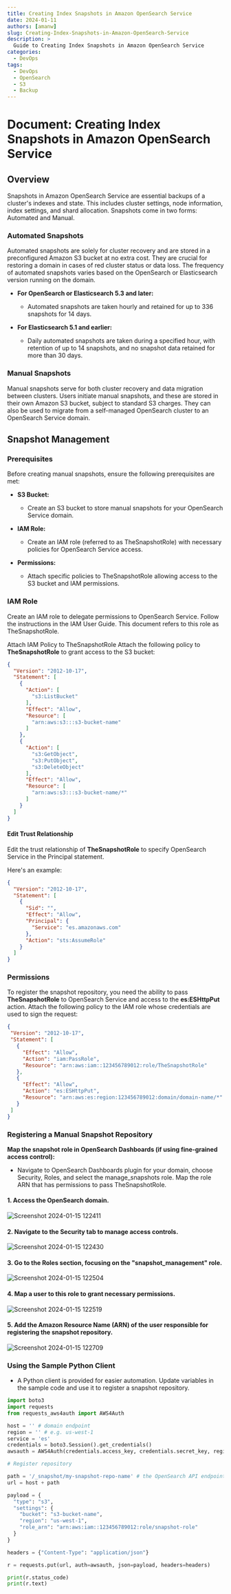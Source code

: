 ```yaml
---
title: Creating Index Snapshots in Amazon OpenSearch Service
date: 2024-01-11
authors: [amanw]
slug: Creating-Index-Snapshots-in-Amazon-OpenSearch-Service
description: >
  Guide to Creating Index Snapshots in Amazon OpenSearch Service
categories:
  - DevOps
tags:
  - DevOps
  - OpenSearch
  - S3
  - Backup
---
```

# Document: Creating Index Snapshots in Amazon OpenSearch Service

## Overview

Snapshots in Amazon OpenSearch Service are essential backups of a cluster's indexes and state. This includes cluster settings, node information, index settings, and shard allocation. Snapshots come in two forms: Automated and Manual.

<!-- more -->

### Automated Snapshots

Automated snapshots are solely for cluster recovery and are stored in a preconfigured Amazon S3 bucket at no extra cost. They are crucial for restoring a domain in cases of red cluster status or data loss. The frequency of automated snapshots varies based on the OpenSearch or Elasticsearch version running on the domain.

- **For OpenSearch or Elasticsearch 5.3 and later:**
  - Automated snapshots are taken hourly and retained for up to 336 snapshots for 14 days.
  
- **For Elasticsearch 5.1 and earlier:**
  - Daily automated snapshots are taken during a specified hour, with retention of up to 14 snapshots, and no snapshot data retained for more than 30 days.

### Manual Snapshots

Manual snapshots serve for both cluster recovery and data migration between clusters. Users initiate manual snapshots, and these are stored in their own Amazon S3 bucket, subject to standard S3 charges. They can also be used to migrate from a self-managed OpenSearch cluster to an OpenSearch Service domain.

## Snapshot Management

### Prerequisites

Before creating manual snapshots, ensure the following prerequisites are met:

- **S3 Bucket:**
  - Create an S3 bucket to store manual snapshots for your OpenSearch Service domain.

- **IAM Role:**
  - Create an IAM role (referred to as TheSnapshotRole) with necessary policies for OpenSearch Service access.

- **Permissions:**
  - Attach specific policies to TheSnapshotRole allowing access to the S3 bucket and IAM permissions.

### IAM Role
Create an IAM role to delegate permissions to OpenSearch Service. Follow the instructions in the IAM User Guide. This document refers to this role as TheSnapshotRole.

Attach IAM Policy to TheSnapshotRole
Attach the following policy to **TheSnapshotRole** to grant access to the S3 bucket:

```json
{
  "Version": "2012-10-17",
  "Statement": [
    {
      "Action": [
        "s3:ListBucket"
      ],
      "Effect": "Allow",
      "Resource": [
        "arn:aws:s3:::s3-bucket-name"
      ]
    },
    {
      "Action": [
        "s3:GetObject",
        "s3:PutObject",
        "s3:DeleteObject"
      ],
      "Effect": "Allow",
      "Resource": [
        "arn:aws:s3:::s3-bucket-name/*"
      ]
    }
  ]
}
```
#### Edit Trust Relationship
Edit the trust relationship of **TheSnapshotRole** to specify OpenSearch Service in the Principal statement. 

Here's an example:

```json 
{
  "Version": "2012-10-17",
  "Statement": [
    {
      "Sid": "",
      "Effect": "Allow",
      "Principal": {
        "Service": "es.amazonaws.com"
      },
      "Action": "sts:AssumeRole"
    }
  ]
}
```
### Permissions
To register the snapshot repository, you need the ability to pass **TheSnapshotRole** to OpenSearch Service and access to the **es:ESHttpPut** action. Attach the following policy to the IAM role whose credentials are used to sign the request:
 ```json
 {
  "Version": "2012-10-17",
  "Statement": [
    {
      "Effect": "Allow",
      "Action": "iam:PassRole",
      "Resource": "arn:aws:iam::123456789012:role/TheSnapshotRole"
    },
    {
      "Effect": "Allow",
      "Action": "es:ESHttpPut",
      "Resource": "arn:aws:es:region:123456789012:domain/domain-name/*"
    }
  ]
}
```


### Registering a Manual Snapshot Repository

**Map the snapshot role in OpenSearch Dashboards (if using fine-grained access control):**
   - Navigate to OpenSearch Dashboards plugin for your domain, choose Security, Roles, and select the manage_snapshots role. Map the role ARN that has permissions to pass TheSnapshotRole.

#### 1. Access the OpenSearch domain.
![Screenshot 2024-01-15 122411](https://github.com/Flairminds/blogs/assets/91743769/3c15450e-4765-4ec0-add7-f518d7c70964)

#### 2. Navigate to the Security tab to manage access controls.
![Screenshot 2024-01-15 122430](https://github.com/Flairminds/blogs/assets/91743769/c96bab91-ad63-490e-8ebb-b4bf215fafff)


#### 3. Go to the Roles section, focusing on the "snapshot_management" role.
![Screenshot 2024-01-15 122504](https://github.com/Flairminds/blogs/assets/91743769/04ad1916-a30a-4a84-8fee-ced89ad043ec)


#### 4. Map a user to this role to grant necessary permissions.
![Screenshot 2024-01-15 122519](https://github.com/Flairminds/blogs/assets/91743769/ebbc507c-0df5-47d0-b350-c0e10fb2844e)


#### 5. Add the Amazon Resource Name (ARN) of the user responsible for registering the snapshot repository.
![Screenshot 2024-01-15 122709](https://github.com/Flairminds/blogs/assets/91743769/d5bb52f8-9b70-4fb2-9bc6-46de82325084)

### Using the Sample Python Client

- A Python client is provided for easier automation. Update variables in the sample code and use it to register a snapshot repository.

```python
import boto3
import requests
from requests_aws4auth import AWS4Auth

host = '' # domain endpoint
region = '' # e.g. us-west-1
service = 'es'
credentials = boto3.Session().get_credentials()
awsauth = AWS4Auth(credentials.access_key, credentials.secret_key, region, service, session_token=credentials.token)

# Register repository

path = '/_snapshot/my-snapshot-repo-name' # the OpenSearch API endpoint
url = host + path

payload = {
  "type": "s3",
  "settings": {
    "bucket": "s3-bucket-name",
    "region": "us-west-1",
    "role_arn": "arn:aws:iam::123456789012:role/snapshot-role"
  }
}

headers = {"Content-Type": "application/json"}

r = requests.put(url, auth=awsauth, json=payload, headers=headers)

print(r.status_code)
print(r.text)
